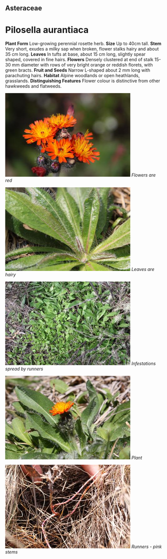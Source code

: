 ## Asteraceae
# Pilosella aurantiaca

**Plant Form** Low-growing perennial rosette herb. **Size** Up to 40cm tall. **Stem** Very short, exudes a milky sap when broken, flower stalks hairy and about 35 cm long. **Leaves** In tufts at base, about 15 cm long, slightly spear shaped, covered in fine hairs. **Flowers** Densely clustered at end of stalk 15-30 mm diameter with rows of very bright orange or reddish florets, with green bracts. **Fruit and Seeds** Narrow L-shaped about 2 mm long with parachuting hairs. **Habitat** Alpine woodlands or open heathlands, grasslands. **Distinguishing Features** Flower colour is distinctive from other hawkweeds and flatweeds.


![Flowers are red](50169_IMG_8476.jpg)
 *Flowers are red* 

![Leaves are hairy](50740_IMG_6565.jpg)
 *Leaves are hairy* 

![Infestations spread by runners](50986_IMG_4000.jpg)
 *Infestations spread by runners* 

![Plant](50685_IMG_4143.jpg)
 *Plant* 

![Runners - pink stems](50547_IMG_2134.jpg)
 *Runners - pink stems* 

